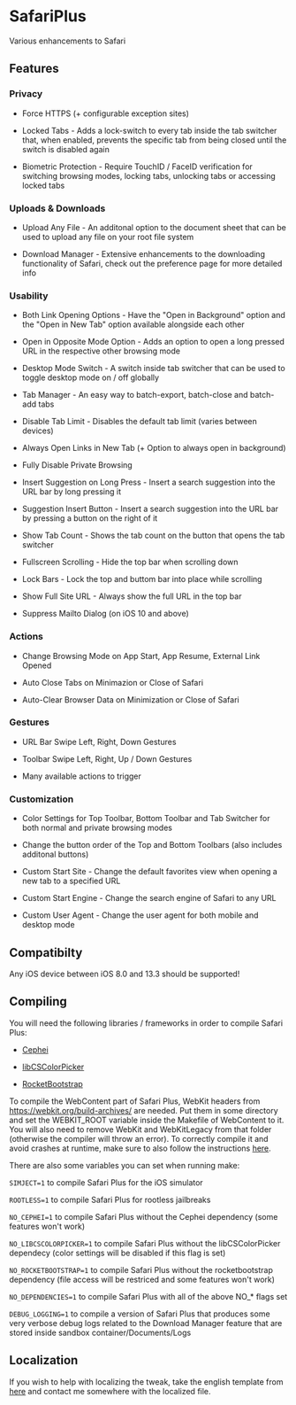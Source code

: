 # SafariPlus
Various enhancements to Safari

## Features

### Privacy
- Force HTTPS (+ configurable exception sites)

- Locked Tabs - Adds a lock-switch to every tab inside the tab switcher that, when enabled, prevents the specific tab from being closed until the switch is disabled again

- Biometric Protection - Require TouchID / FaceID verification for switching browsing modes, locking tabs, unlocking tabs or accessing locked tabs

### Uploads & Downloads
- Upload Any File - An additonal option to the document sheet that can be used to upload any file on your root file system

- Download Manager - Extensive enhancements to the downloading functionality of Safari, check out the preference page for more detailed info

### Usability
- Both Link Opening Options - Have the "Open in Background" option and the "Open in New Tab" option available alongside each other

- Open in Opposite Mode Option - Adds an option to open a long pressed URL in the respective other browsing mode

- Desktop Mode Switch - A switch inside tab switcher that can be used to toggle desktop mode on / off globally

- Tab Manager - An easy way to batch-export, batch-close and batch-add tabs

- Disable Tab Limit - Disables the default tab limit (varies between devices)

- Always Open Links in New Tab (+ Option to always open in background)

- Fully Disable Private Browsing

- Insert Suggestion on Long Press - Insert a search suggestion into the URL bar by long pressing it

- Suggestion Insert Button - Insert a search suggestion into the URL bar by pressing a button on the right of it

- Show Tab Count - Shows the tab count on the button that opens the tab switcher

- Fullscreen Scrolling - Hide the top bar when scrolling down

- Lock Bars - Lock the top and buttom bar into place while scrolling

- Show Full Site URL - Always show the full URL in the top bar

- Suppress Mailto Dialog (on iOS 10 and above)

### Actions
- Change Browsing Mode on App Start, App Resume, External Link Opened

- Auto Close Tabs on Minimazion or Close of Safari

- Auto-Clear Browser Data on Minimization or Close of Safari

### Gestures
- URL Bar Swipe Left, Right, Down Gestures

- Toolbar Swipe Left, Right, Up / Down Gestures

- Many available actions to trigger

### Customization
- Color Settings for Top Toolbar, Bottom Toolbar and Tab Switcher for both normal and private browsing modes

- Change the button order of the Top and Bottom Toolbars (also includes additonal buttons)

- Custom Start Site - Change the default favorites view when opening a new tab to a specified URL

- Custom Start Engine - Change the search engine of Safari to any URL

- Custom User Agent - Change the user agent for both mobile and desktop mode

## Compatibilty
Any iOS device between iOS 8.0 and 13.3 should be supported!

## Compiling

You will need the following libraries / frameworks in order to compile Safari Plus:

- [Cephei](https://hbang.github.io/libcephei/)

- [libCSColorPicker](https://github.com/CreatureSurvive/libCSColorPicker)

- [RocketBootstrap](https://github.com/rpetrich/RocketBootstrap/)

To compile the WebContent part of Safari Plus, WebKit headers from https://webkit.org/build-archives/ are needed. Put them in some directory and set the WEBKIT_ROOT variable inside the Makefile of WebContent to it. You will also need to remove WebKit and WebKitLegacy from that folder (otherwise the compiler will throw an error). To correctly compile it and avoid crashes at runtime, make sure to also follow the instructions [here](https://github.com/opa334/SafariPlus/blob/master/WebContent/HTMLMediaElement.xm#L126).

There are also some variables you can set when running make:

`SIMJECT=1` to compile Safari Plus for the iOS simulator

`ROOTLESS=1` to compile Safari Plus for rootless jailbreaks

`NO_CEPHEI=1` to compile Safari Plus without the Cephei dependency (some features won't work)

`NO_LIBCSCOLORPICKER=1` to compile Safari Plus without the libCSColorPicker dependecy (color settings will be disabled if this flag is set)

`NO_ROCKETBOOTSTRAP=1` to compile Safari Plus without the rocketbootstrap dependency (file access will be restriced and some features won't work)

`NO_DEPENDENCIES=1` to compile Safari Plus with all of the above NO_* flags set 

`DEBUG_LOGGING=1` to compile a version of Safari Plus that produces some very verbose debug logs related to the Download Manager feature that are stored inside sandbox container/Documents/Logs

## Localization
If you wish to help with localizing the tweak, take the english template from [here](https://github.com/opa334/SafariPlus/blob/master/layout/Library/Application%20Support/SafariPlus.bundle/en.lproj/Localizable.strings) and contact me somewhere with the localized file.
